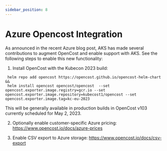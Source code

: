 ```yaml
---
sidebar_position: 8
---
```

Azure Opencost Integration
============

As announced in the recent Azure blog post, AKS has made several contributions to augment OpenCost and enable support with AKS. See the following steps to enable this new functionality: 

1. Install OpenCost with the Kubecon 2023 build:

```
 helm repo add opencost https://opencost.github.io/opencost-helm-chart &&
 helm install opencost opencost/opencost  --set opencost.exporter.image.registry=gcr.io --set  opencost.exporter.image.repository=kubecost1/opencost --set opencost.exporter.image.tag=kc-eu-2023
```

This will be generally available in production builds in OpenCost v103 currently scheduled for May 2, 2023.

2. Optionally enable customer-specific Azure pricing:
https://www.opencost.io/docs/azure-prices

3. Enable CSV export to Azure storage:
https://www.opencost.io/docs/csv-export
